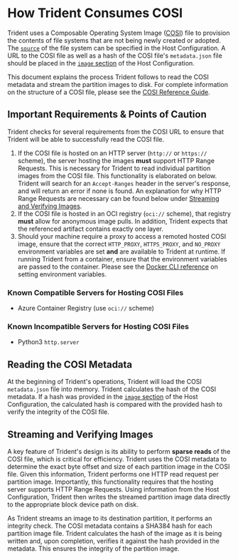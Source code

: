 # How Trident Consumes COSI

Trident uses a Composable Operating System Image ([COSI](../Reference/COSI.md))
file to provision the contents of file systems that are not being newly created
or adopted. The
[`source`](../Reference/Host-Configuration/API-Reference/FileSystemSource.md) of
the file system can be specified in the Host Configuration. A URL to the COSI
file as well as a hash of the COSI file's `metadata.json` file should be placed
in the [`image`
section](../Reference/Host-Configuration/API-Reference/OsImage.md) of the Host
Configuration.

This document explains the process Trident follows to read the COSI metadata and
stream the partition images to disk. For complete information on the structure
of a COSI file, please see the [COSI Reference Guide](../Reference/COSI.md).

## Important Requirements & Points of Caution

Trident checks for several requirements from the COSI URL to ensure that Trident
will be able to successfully read the COSI file.

1. If the COSI file is hosted on an HTTP server (`http://` or `https://`
   scheme), the server hosting the images **must** support HTTP Range Requests.
   This is necessary for Trident to read individual partition images from the
   COSI file. This functionality is elaborated on below. Trident will search for
   an `Accept-Ranges` header in the server's response, and will return an error
   if none is found. An explanation for why HTTP Range Requests are necessary
   can be found below under [Streaming and Verifying
   Images](#streaming-and-verifying-images).
2. If the COSI file is hosted in an OCI registry (`oci://` scheme), that registry
   **must** allow for anonymous image pulls. In addition, Trident expects that
   the referenced artifact contains exactly one layer.
3. Should your machine require a proxy to access a remoted hosted COSI image,
   ensure that the correct `HTTP_PROXY`, `HTTPS_PROXY`, and `NO_PROXY`
   environment variables are set **and** are available to Trident at runtime. If
   running Trident from a container, ensure that the environment variables are
   passed to the container. Please see the [Docker CLI
   reference](https://docs.docker.com/reference/cli/docker/container/run/#env)
   on setting environment variables.

### Known Compatible Servers for Hosting COSI Files

- Azure Container Registry (use `oci://` scheme)

### Known Incompatible Servers for Hosting COSI Files

- Python3 `http.server`

## Reading the COSI Metadata

At the beginning of Trident's operations, Trident will load the COSI
`metadata.json` file into memory. Trident calculates the hash of the COSI
metadata. If a hash was provided in the [`image`
section](../Reference/Host-Configuration/API-Reference/OsImage.md) of the Host
Configuration, the calculated hash is compared with the provided hash to verify
the integrity of the COSI file.

## Streaming and Verifying Images

A key feature of Trident's design is its ability to perform **sparse reads** of
the COSI file, which is critical for efficiency. Trident uses the COSI metadata
to determine the exact byte offset and size of each partition image in the COSI
file. Given this information, Trident performs one HTTP read request per
partition image. Importantly, this functionality requires that the hosting
server supports HTTP Range Requests. Using information from the Host
Configuration, Trident then writes the streamed partition image data directly to
the appropriate block device path on disk.

As Trident streams an image to its destination partition, it performs an
integrity check. The COSI metadata contains a SHA384 hash for each partition
image file. Trident calculates the hash of the image as it is being written and,
upon completion, verifies it against the hash provided in the metadata. This
ensures the integrity of the partition image.
